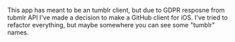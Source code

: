 This app has meant to be an tumblr client, but due to GDPR resposne from tubmlr API I've made a decision to make a GitHub client for iOS. I've tried to refactor everything, but maybe somewhere you can see some "tumblr" names. 
